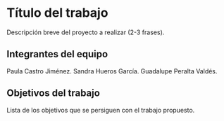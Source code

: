 # Título del trabajo

Descripción breve del proyecto a realizar (2-3 frases).

## Integrantes del equipo

Paula Castro Jiménez.
Sandra Hueros García.
Guadalupe Peralta Valdés.

## Objetivos del trabajo

Lista de los objetivos que se persiguen con el trabajo propuesto.
